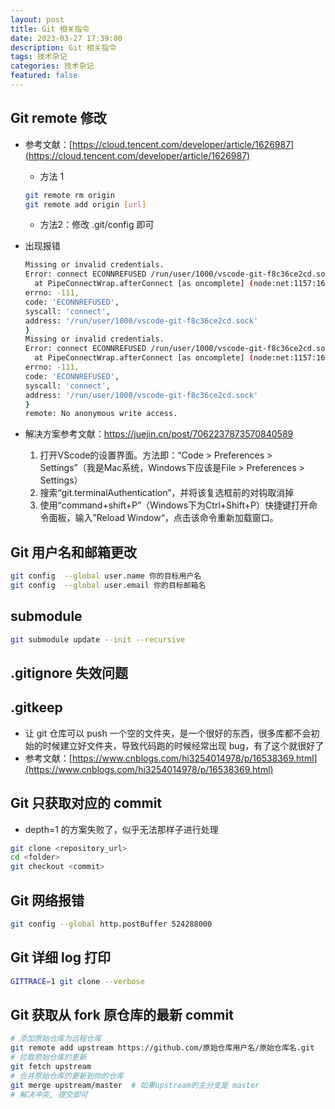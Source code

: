 ```yaml
---
layout: post
title: Git 相关指令
date: 2023-03-27 17:39:00
description: Git 相关指令
tags: 技术杂记
categories: 技术杂记
featured: false
---
```


## Git remote 修改

- 参考文献：[https://cloud.tencent.com/developer/article/1626987](https://cloud.tencent.com/developer/article/1626987)
  - 方法 1
  ```bash
  git remote rm origin
  git remote add origin [url]
  ```
  - 方法2：修改 .git/config 即可

- 出现报错
	```bash
  Missing or invalid credentials.
  Error: connect ECONNREFUSED /run/user/1000/vscode-git-f8c36ce2cd.sock
      at PipeConnectWrap.afterConnect [as oncomplete] (node:net:1157:16) {
    errno: -111,
    code: 'ECONNREFUSED',
    syscall: 'connect',
    address: '/run/user/1000/vscode-git-f8c36ce2cd.sock'
  }
  Missing or invalid credentials.
  Error: connect ECONNREFUSED /run/user/1000/vscode-git-f8c36ce2cd.sock
      at PipeConnectWrap.afterConnect [as oncomplete] (node:net:1157:16) {
    errno: -111,
    code: 'ECONNREFUSED',
    syscall: 'connect',
    address: '/run/user/1000/vscode-git-f8c36ce2cd.sock'
  }
  remote: No anonymous write access.
  ```


- 解决方案参考文献：https://juejin.cn/post/7062237873570840589
    1. 打开VScode的设置界面。方法即：“Code > Preferences > Settings”（我是Mac系统，Windows下应该是File > Preferences > Settings）
    2. 搜索“git.terminalAuthentication”，并将该复选框前的对钩取消掉
    3. 使用“command+shift+P”（Windows下为Ctrl+Shift+P）快捷键打开命令面板，输入”Reload Window“，点击该命令重新加载窗口。


## Git 用户名和邮箱更改

```bash
git config  --global user.name 你的目标用户名
git config  --global user.email 你的目标邮箱名
```

## submodule

```bash
git submodule update --init --recursive
```

## .gitignore 失效问题

## .gitkeep

- 让 git 仓库可以 push 一个空的文件夹，是一个很好的东西，很多库都不会初始的时候建立好文件夹，导致代码跑的时候经常出现 bug，有了这个就很好了
- 参考文献：[https://www.cnblogs.com/hi3254014978/p/16538369.html](https://www.cnblogs.com/hi3254014978/p/16538369.html)

## Git 只获取对应的 commit

- depth=1 的方案失败了，似乎无法那样子进行处理

```bash
git clone <repository_url>
cd <folder>
git checkout <commit>
```

## Git 网络报错

```bash
git config --global http.postBuffer 524288000
```

## Git 详细 log 打印

```bash
GITTRACE=1 git clone --verbose
```

## Git 获取从 fork 原仓库的最新 commit

```bash
# 添加原始仓库为远程仓库
git remote add upstream https://github.com/原始仓库用户名/原始仓库名.git
# 拉取原始仓库的更新
git fetch upstream
# 合并原始仓库的更新到你的仓库
git merge upstream/master  # 如果upstream的主分支是 master
# 解决冲突, 提交即可
```
